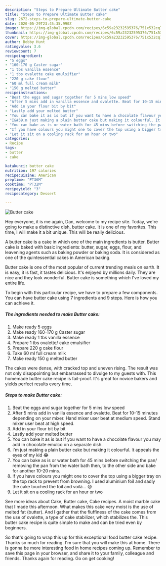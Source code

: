 ```yaml
---
description: "Steps to Prepare Ultimate Butter cake"
title: "Steps to Prepare Ultimate Butter cake"
slug: 2672-steps-to-prepare-ultimate-butter-cake
date: 2020-05-29T23:45:35.990Z
image: https://img-global.cpcdn.com/recipes/6c59a23232595376/751x532cq70/butter-cake-recipe-main-photo.jpg
thumbnail: https://img-global.cpcdn.com/recipes/6c59a23232595376/751x532cq70/butter-cake-recipe-main-photo.jpg
cover: https://img-global.cpcdn.com/recipes/6c59a23232595376/751x532cq70/butter-cake-recipe-main-photo.jpg
author: Bobby Hunt
ratingvalue: 3.6
reviewcount: 7
recipeingredient:
- "5 eggs"
- "160-170 g Caster sugar"
- "1 tbs vanilla essence"
- "1 tbs ovalette cake emulsifier"
- "220 g cake flour"
- "60 ml full cream milk"
- "150 g melted butter"
recipeinstructions:
- "Beat the eggs and sugar together for 5 mins low speed"
- "After 5 mins add in vanilla essence and ovalette. Beat for 10-15 minutes depending on your mixer. Hand mixer user beat at medium speed. Stand mixer user beat at high speed."
- "Add in your flour bit by bit"
- "Lastly add your melted butter"
- "You can bake it as is but if you want to have a chocolate flavour you may add in chocolate emulco on a separate dish."
- "I&#39;m just making a plain butter cake but making it colourful. It appeals the eyes of my kid 😂"
- "You can bake as is or water bath for 45 mins before switching the pan/ removing the pan from the water bath then, to the other side and bake for another 10-20 mins."
- "If you have colours you might one to cover the top using a bigger tray on the top rack to prevent from browning. I used aluminium foil and sadly the cake touched the foil and voilà... 😅"
- "Let it sit on a cooling rack for an hour or two"
categories:
- Recipe
tags:
- butter
- cake

katakunci: butter cake 
nutrition: 197 calories
recipecuisine: American
preptime: "PT36M"
cooktime: "PT32M"
recipeyield: "3"
recipecategory: Dessert

---
```



![Butter cake](https://img-global.cpcdn.com/recipes/6c59a23232595376/751x532cq70/butter-cake-recipe-main-photo.jpg)

Hey everyone, it is me again, Dan, welcome to my recipe site. Today, we're going to make a distinctive dish, butter cake. It is one of my favorites. This time, I will make it a bit unique. This will be really delicious.

A butter cake is a cake in which one of the main ingredients is butter. Butter cake is baked with basic ingredients: butter, sugar, eggs, flour, and leavening agents such as baking powder or baking soda. It is considered as one of the quintessential cakes in American baking.

Butter cake is one of the most popular of current trending meals on earth. It is easy, it is fast, it tastes delicious. It's enjoyed by millions daily. They are nice and they look wonderful. Butter cake is something which I've loved my entire life.


To begin with this particular recipe, we have to prepare a few components. You can have butter cake using 7 ingredients and 9 steps. Here is how you can achieve it.

<!--inarticleads1-->

##### The ingredients needed to make Butter cake:

1. Make ready 5 eggs
1. Make ready 160-170 g Caster sugar
1. Make ready 1 tbs vanilla essence
1. Prepare 1 tbs ovalette/ cake emulsifier
1. Prepare 220 g cake flour
1. Take 60 ml full cream milk
1. Make ready 150 g melted butter


The cakes were dense, with cracked top and uneven rising. The result was not only disappointing but embarrassed to divulge to my guests with. This homemade butter cake recipe is fail-proof. It&#39;s great for novice bakers and yields perfect results every time. 

<!--inarticleads2-->

##### Steps to make Butter cake:

1. Beat the eggs and sugar together for 5 mins low speed
1. After 5 mins add in vanilla essence and ovalette. Beat for 10-15 minutes depending on your mixer. Hand mixer user beat at medium speed. Stand mixer user beat at high speed.
1. Add in your flour bit by bit
1. Lastly add your melted butter
1. You can bake it as is but if you want to have a chocolate flavour you may add in chocolate emulco on a separate dish.
1. I&#39;m just making a plain butter cake but making it colourful. It appeals the eyes of my kid 😂
1. You can bake as is or water bath for 45 mins before switching the pan/ removing the pan from the water bath then, to the other side and bake for another 10-20 mins.
1. If you have colours you might one to cover the top using a bigger tray on the top rack to prevent from browning. I used aluminium foil and sadly the cake touched the foil and voilà... 😅
1. Let it sit on a cooling rack for an hour or two


See more ideas about Cake, Butter cake, Cake recipes. A moist marble cake that I made this afternoon. What makes this cake very moist is the use of melted fat (butter). And I gather that the fluffiness of the cake comes from the use of ovalette, a type of cake stabilizer, which stabilizes the. This butter cake recipe is quite simple to make and can be tried even by beginners. 

So that's going to wrap this up for this exceptional food butter cake recipe. Thanks so much for reading. I'm sure that you will make this at home. There is gonna be more interesting food in home recipes coming up. Remember to save this page in your browser, and share it to your family, colleague and friends. Thanks again for reading. Go on get cooking!
